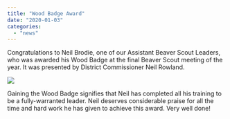```yaml
---
title: "Wood Badge Award"
date: "2020-01-03"
categories: 
  - "news"
---
```


Congratulations to Neil Brodie, one of our Assistant Beaver Scout Leaders, who was awarded his Wood Badge at the final Beaver Scout meeting of the year. It was presented by District Commissioner Neil Rowland.

![](https://7thwhitburnscouts.org.uk/wp-content/uploads/2022/01/6f0cf-thumbnail_20191219_183001.jpg?w=473&h=1024)

Gaining the Wood Badge signifies that Neil has completed all his training to be a fully-warranted leader. Neil deserves considerable praise for all the time and hard work he has given to achieve this award. Very well done!
